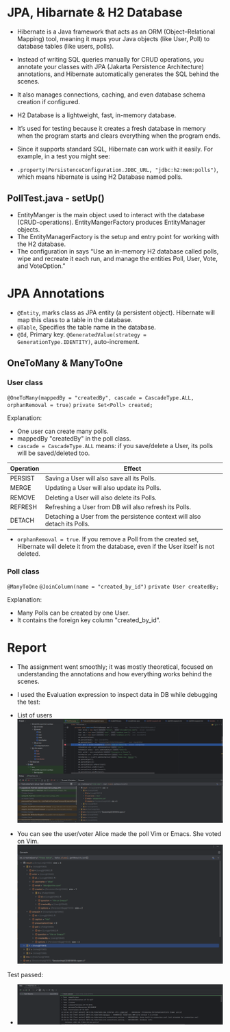 # JPA, Hibarnate & H2 Database
- Hibernate is a Java framework that acts as an ORM (Object–Relational Mapping) tool, meaning it maps your Java objects (like User, Poll) to database tables (like users, polls). 
- Instead of writing SQL queries manually for CRUD operations, you annotate your classes with JPA (Jakarta Persistence Architecture) annotations, and Hibernate automatically generates the SQL behind the scenes. 
- It also manages connections, caching, and even database schema creation if configured.

- H2 Database is a lightweight, fast, in-memory database. 
- It’s used for testing because it creates a fresh database in memory when the program starts and clears everything when the program ends. 
- Since it supports standard SQL, Hibernate can work with it easily. For example, in a test you might see:
- `.property(PersistenceConfiguration.JDBC_URL, "jdbc:h2:mem:polls")`, which means hibernate is using H2 Database named polls. 

## PollTest.java - setUp()
- EntityManger is the main object used to interact with the database (CRUD-operations). EntityMangerFactory produces EntityManager objects.
- The EntityManagerFactory is the setup and entry point for working with the H2 database.
- The configuration in  says “Use an in-memory H2 database called polls, wipe and recreate it each run, and manage the entities Poll, User, Vote, and VoteOption.”

# JPA Annotations
- `@Entity`, marks class as JPA entity (a persistent object). Hibernate will map this class to a table in the database. 
- `@Table`, Specifies the table name in the database.
- `@Id`, Primary key. `@GeneratedValue(strategy = GenerationType.IDENTITY)`, auto-increment. 

## OneToMany & ManyToOne
   
### User class
`@OneToMany(mappedBy = "createdBy", cascade = CascadeType.ALL, orphanRemoval = true)`
`private Set<Poll> created;`

Explanation:
- One user can create many polls. 
- mappedBy "createdBy" in the poll class.
- `cascade = CascadeType.ALL` means: if you save/delete a User, its polls will be saved/deleted too.

| Operation | 	Effect                                                                   |
|-----------|---------------------------------------------------------------------------|
| PERSIST   | Saving a User will also save all its Polls.                               |
| MERGE     | Updating a User will also update its Polls.                               |
| REMOVE    | Deleting a User will also delete its Polls.                               |
| REFRESH   | Refreshing a User from DB will also refresh its Polls.                    | 
| DETACH    | Detaching a User from the persistence context will also detach its Polls. |

- `orphanRemoval = true`. If you remove a Poll from the created set, Hibernate will delete it from the database, even if the User itself is not deleted.

### Poll class
`@ManyToOne`
`@JoinColumn(name = "created_by_id")`
`private User createdBy;`

Explanation:
- Many Polls can be created by one User. 
- It contains the foreign key column "created_by_id". 

# Report
- The assignment went smoothly; it was mostly theoretical, focused on understanding the annotations and how everything works behind the scenes.
- I used the Evaluation expression to inspect data in DB while debugging the test:
- List of users
![PollTestJavaInspectUsers.png](images/PollTestJavaInspectUsers.png)

- You can see the user/voter Alice made the poll Vim or Emacs. She voted on Vim. 
![PollTestJavaInspectVote.png](images/PollTestJavaInspectVote.png)

Test passed:
- ![PollTestJavaPassed.png](images/PollTestJavaPassed.png)